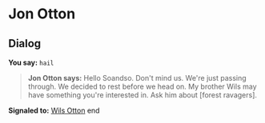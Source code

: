 # Jon Otton


## Dialog

**You say:** `hail`



>**Jon Otton says:** Hello Soandso. Don't mind us. We're just passing through. We decided to rest before we head on.  My brother Wils may have something you're interested in. Ask him about [forest ravagers].


**Signaled to:**  [Wils Otton](/npc/174073)
end
